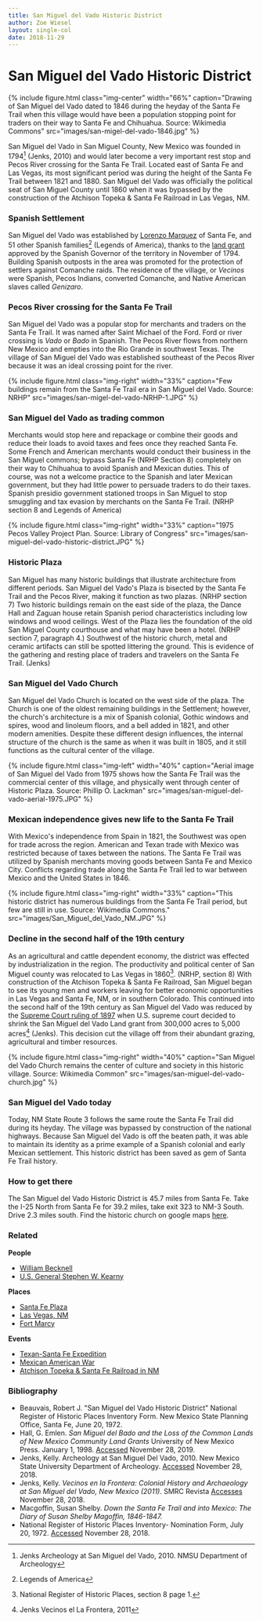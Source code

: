 ```yaml
---
title: San Miguel del Vado Historic District
author: Zoe Wiesel
layout: single-col
date: 2018-11-29
---
```


# San Miguel del Vado Historic District


{% include figure.html class="img-center" width="66%" caption="Drawing of San Miguel del Vado dated to 1846 during the heyday of the Santa Fe Trail when this village would have been a population stopping point for traders on their way to Santa Fe and Chihuahua. Source: Wikimedia Commons" src="images/san-migel-del-vado-1846.jpg" %}

San Miguel del Vado in San Miguel County, New Mexico was founded in 1794[^Jenks1] (Jenks, 2010) and would later become a very important rest stop and Pecos River crossing for the Santa Fe Trail. Located east of Santa Fe and Las Vegas, its most significant period was during the height of the Santa Fe Trail between 1821 and 1880. San Miguel del Vado was officially the political seat of San Miguel County until 1860  when it was bypassed by the construction of the Atchison Topeka & Santa Fe Railroad in Las Vegas, NM.

### Spanish Settlement
San Miguel del Vado was established by [Lorenzo Marquez](http://dev.newmexicohistory.org/filedetails.php?fileID=9998) of Santa Fe, and 51 other Spanish families[^source2] (Legends of America), thanks to the [land grant](https://en.wikipedia.org/wiki/San_Miguel_del_Vado_Land_Grant) approved by the Spanish Governor of the territory in November of 1794. Building Spanish outposts in the area was promoted for the protection of settlers against Comanche raids. The residence of the village, or _Vecinos_ were Spanish, Pecos Indians, converted Comanche, and Native American slaves called _Genizaro_.


### Pecos River crossing for the Santa Fe Trail
San Miguel del Vado was a popular stop for merchants and traders on the Santa Fe Trail. It was named after Saint Michael of the Ford. Ford or river crossing is _Vado_ or _Bado_ in Spanish. The Pecos River flows from northern New Mexico and empties into the Rio Grande in southwest Texas. The village of San Miguel del Vado was established southeast of the Pecos River because it was an ideal crossing point for the river.

{% include figure.html class="img-right" width="33%" caption="Few buildings remain from the Santa Fe Trail era in San Miguel del Vado. Source: NRHP" src="images/san-migel-del-vado-NRHP-1.JPG" %}


### San Miguel del Vado as trading common
Merchants would stop here and repackage or combine their goods and reduce their loads to avoid taxes and fees once they reached Santa Fe. Some French and American merchants would conduct their business in the San Miguel commons; bypass Santa Fe (NRHP Section 8) completely on their way to Chihuahua to avoid Spanish and Mexican duties. This of course, was not a welcome practice to the Spanish and later Mexican government, but they had little power to persuade traders to do their taxes. Spanish presidio government stationed troops in San Miguel to stop smuggling and tax evasion by merchants on the Santa Fe Trail. (NRHP section 8 and Legends of America)

{% include figure.html class="img-right" width="33%" caption="1975 Pecos Valley Project Plan. Source: Library of Congress" src="images/san-miguel-del-vado-historic-district.JPG" %}


### Historic Plaza
San Miguel has many historic buildings that illustrate architecture from different periods.  San Miguel del Vado's Plaza is bisected by the Santa Fe Trail and the Pecos River, making it function as two plazas. (NRHP section 7) Two historic buildings remain on the east side of the plaza, the Dance Hall and Zaguan house retain Spanish period characteristics including low windows and wood ceilings. West of the Plaza lies the foundation of the old San Miguel County courthouse and what may have been a hotel. (NRHP section 7, paragraph 4.)
Southwest of the historic church, metal and ceramic artifacts can still be spotted littering the ground. This is evidence of the gathering and resting place of traders and travelers on the Santa Fe Trail. (Jenks)

### San Miguel del Vado Church
San Miguel del Vado Church is located on the west side of the plaza. The Church is one of the oldest remaining buildings in the Settlement; however, the church's architecture is a mix of Spanish colonial, Gothic windows and spires, wood and linoleum floors, and a bell added in 1821, and other modern amenities. Despite these different design influences, the internal structure of the church is the same as when it was built in 1805, and it still functions as the cultural center of the village.

{% include figure.html class="img-left" width="40%" caption="Aerial image of San Miguel del Vado from 1975 shows how the Santa Fe Trail was the commercial center of this village, and physically went through center of Historic Plaza. Source: Phillip O. Lackman" src="images/san-miguel-del-vado-aerial-1975.JPG" %}
### Mexican independence gives new life to the Santa Fe Trail

With Mexico's independence from Spain in 1821, the Southwest was open for trade across the region. American and Texan trade with Mexico was restricted because of taxes between the nations. The Santa Fe Trail was utilized by Spanish merchants moving goods between Santa Fe and Mexico City. Conflicts regarding trade along the Santa Fe Trail led to war between Mexico and the United States in 1846.



{% include figure.html class="img-right" width="33%" caption="This historic district has numerous buildings from the Santa Fe Trail period, but few are still in use. Source: Wikimedia Commons." src="images/San_Miguel_del_Vado_NM.JPG" %}

### Decline in the second half of the 19th century
As an agricultural and cattle dependent economy, the district was effected by industrialization in the region. The productivity and political center of San Miguel county was relocated to Las Vegas in 1860[^NRHP8]. (NRHP, section 8) With construction of the Atchison Topeka & Santa Fe Railroad, San Miguel began to see its young men and workers leaving for better economic opportunities in Las Vegas and Santa Fe, NM, or in southern Colorado. This continued into the second half of the 19th century as San Miguel del Vado was reduced by the [Supreme Court ruling of 1897](https://digitalrepository.unm.edu/cgi/viewcontent.cgi?referer=https://www.google.com/&httpsredir=1&article=1160&context=law_facultyscholarship) when U.S. supreme court decided to shrink the San Miguel del Vado Land grant from 300,000 acres to 5,000 acres[^Jenks2] (Jenks). This decision cut the village off from their abundant grazing, agricultural and timber resources.

{% include figure.html class="img-right" width="40%" caption="San Miguel del Vado Church remains the center of culture and society in this historic village. Source: Wikimedia Common" src="images/san-miguel-del-vado-church.jpg" %}
### San Miguel del Vado today
Today, NM State Route 3 follows the same route the Santa Fe Trail did during its heyday. The village was bypassed by construction of the national highways. Because San Miguel del Vado is off the beaten path, it was able to maintain its identity as a prime example of a Spanish colonial and early Mexican settlement. This historic district has been saved as gem of Santa Fe Trail history.

### How to get there
The San Miguel del Vado Historic District is 45.7 miles from Santa Fe. Take the I-25 North from Santa Fe for 39.2 miles, take exit 323 to NM-3 South. Drive 2.3 miles south. Find the historic church on google maps [here](https://goo.gl/maps/wLk59tChm3s).

### Related
**People**
* [William Becknell](https://www.okhistory.org/publications/enc/entry.php?entry=BE009)
* [U.S. General Stephen W. Kearny](https://www.pbs.org/kera/usmexicanwar/biographies/stephen_kearny.html)


**Places**
* [Santa Fe Plaza](https://www.nps.gov/nr/travel/american_latino_heritage/Santa_Fe_Plaza.html)
* [Las Vegas, NM](http://www.santafetrailnm.org/site553.html)
* [Fort Marcy](https://www.nps.gov/safe/learn/historyculture/upload/Fort-Marcy-exhibit-panels.pdf)

**Events**
* [Texan-Santa Fe Expedition](http://newmexicohistory.org/events/1841-texan-santa-fe-expedition)
* [Mexican American War](http://www.pbs.org/kera/usmexicanwar/index_noflash.html)
* [Atchison Topeka & Santa Fe Railroad in NM](https://abqlibrary.org/railroads)

### Bibliography
* Beauvais, Robert J. "San Miguel del Vado Historic District" National Register of Historic Places Inventory Form. New Mexico State Planning Office, Santa Fe, June 20, 1972.
* Hall, G. Emlen. _San Miguel del Bado and the Loss of the Common
Lands of New Mexico Community Land Grants_ University of New Mexico Press. January 1, 1998. [Accessed](https://digitalrepository.unm.edu/cgi/viewcontent.cgi?referer=https://www.google.com/&httpsredir=1&article=1160&context=law_facultyscholarship) November 28, 2019.  
* Jenks, Kelly. Archeology at San Miguel Del Vado, 2010. New Mexico State University Department of Archeology. [Accessed](https://anthropology.nmsu.edu/anthropology-faculty/jenks/san-miguel-del-vado/) November 28, 2018.  
* Jenks, Kelly. _Vecinos en la Frontera: Colonial History and Archaeology at San Miguel del Vado, New Mexico (2011)_. SMRC Revista [Accesses](https://www.academia.edu/837428/Vecinos_en_la_Frontera_Colonial_History_and_Archaeology_at_San_Miguel_del_Vado_New_Mexico_2011_) November 28, 2018.
* Macgoffin, Susan Shelby. _Down the Santa Fe Trail and into Mexico: The Diary of Susan Shelby Magoffin, 1846-1847._
* National Register of Historic Places Inventory- Nomination Form, July 20, 1972. [Accessed](https://github.com/historic-trails/santa-fe-itinerary/blob/master/historic-registration-forms/san_miguel_del_vado_historic_district.pdf) November 28, 2018.

[^Jenks1]:Jenks Archeology at San Miguel del Vado, 2010. NMSU Department of Archeology
[^NRHP8]: National Register of Historic Places, section 8 page 1.
[^Jenks2]: Jenks Vecinos el La Frontera, 2011 
[^source2]: Legends of America
